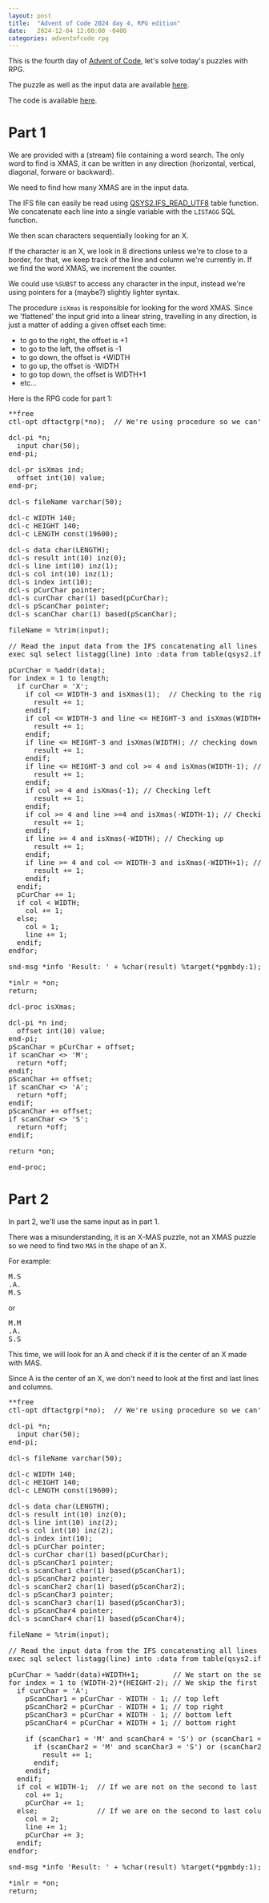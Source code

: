```yaml
---
layout: post
title:  "Advent of Code 2024 day 4, RPG edition"
date:   2024-12-04 12:00:00 -0400
categories: adventofcode rpg
---
```


This is the fourth day of [Advent of Code](https://adventofcode.com/2024/about), let's solve today's puzzles with RPG.

The puzzle as well as the input data are available [here](https://adventofcode.com/2024/day/4).

The code is available [here](https://github.com/dferrand/aoc2024).

# Part 1

We are provided with a (stream) file containing a word search. The only word to find is XMAS, it can be written in any direction (horizontal, vertical, diagonal, forware or backward).

We need to find how many XMAS are in the input data.

The IFS file can easily be read using [QSYS2.IFS_READ_UTF8](https://www.ibm.com/docs/en/i/7.5?topic=is-ifs-read-ifs-read-binary-ifs-read-utf8-table-functions) table function. We concatenate each line into a single variable with the ```LISTAGG``` SQL function.

We then scan characters sequentially looking for an X.

If the character is an X, we look in 8 directions unless we're to close to a border, for that, we keep track of the line and column we're currently in. If we find the word XMAS, we increment the counter.

We could use ```%SUBST``` to access any character in the input, instead we're using pointers for a (maybe?) slightly lighter syntax.

The procedure ```isXmas``` is responsible for looking for the word XMAS. Since we 'flattened' the input grid into a linear string, travelling in any direction, is just a matter of adding a given offset each time:
* to go to the right, the offset is +1
* to go to the left, the offset is -1
* to go down, the offset is +WIDTH
* to go up, the offset is -WIDTH
* to go top down, the offset is WIDTH+1
* etc...

Here is the RPG code for part 1:
<pre>**free
ctl-opt dftactgrp(*no);  // We're using procedure so we can't be in the default activation group

dcl-pi *n;
  input char(50);
end-pi;

dcl-pr isXmas ind;
  offset int(10) value;
end-pr;

dcl-s fileName varchar(50);

dcl-c WIDTH 140;
dcl-c HEIGHT 140;
dcl-c LENGTH const(19600);

dcl-s data char(LENGTH);
dcl-s result int(10) inz(0);
dcl-s line int(10) inz(1);
dcl-s col int(10) inz(1);
dcl-s index int(10);
dcl-s pCurChar pointer;
dcl-s curChar char(1) based(pCurChar);
dcl-s pScanChar pointer;
dcl-s scanChar char(1) based(pScanChar);

fileName = %trim(input);

// Read the input data from the IFS concatenating all lines
exec sql select listagg(line) into :data from table(qsys2.ifs_read_utf8(path_name => :fileName));

pCurChar = %addr(data);
for index = 1 to length;
  if curChar = 'X';
    if col <= WIDTH-3 and isXmas(1);  // Checking to the right
      result += 1;
    endif;
    if col <= WIDTH-3 and line <= HEIGHT-3 and isXmas(WIDTH+1); // Checking bottom right
      result += 1;
    endif;
    if line <= HEIGHT-3 and isXmas(WIDTH); // checking down
      result += 1;
    endif;
    if line <= HEIGHT-3 and col >= 4 and isXmas(WIDTH-1); // Checking bottom left
      result += 1;
    endif;
    if col >= 4 and isXmas(-1); // Checking left
      result += 1;
    endif;
    if col >= 4 and line >=4 and isXmas(-WIDTH-1); // Checking top left
      result += 1;
    endif;
    if line >= 4 and isXmas(-WIDTH); // Checking up
      result += 1;
    endif;
    if line >= 4 and col <= WIDTH-3 and isXmas(-WIDTH+1); // Checking top right
      result += 1;
    endif;
  endif;
  pCurChar += 1;
  if col < WIDTH;
    col += 1;
  else;
    col = 1;
    line += 1;
  endif;
endfor;

snd-msg *info 'Result: ' + %char(result) %target(*pgmbdy:1); // Send message with answer

*inlr = *on;
return;

dcl-proc isXmas;

dcl-pi *n ind;
  offset int(10) value;
end-pi;
pScanChar = pCurChar + offset;
if scanChar <> 'M';
  return *off;
endif;
pScanChar += offset;
if scanChar <> 'A';
  return *off;
endif;
pScanChar += offset;
if scanChar <> 'S';
  return *off;
endif;

return *on;

end-proc;</pre>

# Part 2

In part 2, we'll use the same input as in part 1.

There was a misunderstanding, it is an X-MAS puzzle, not an XMAS puzzle so we need to find two ```MAS``` in the shape of an X.

For example:
<pre>M.S
.A.
M.S</pre>
or
<pre>M.M
.A.
S.S</pre>

This time, we will look for an A and check if it is the center of an X made with MAS.

Since A is the center of an X, we don't need to look at the first and last lines and columns.

<pre>**free
ctl-opt dftactgrp(*no);  // We're using procedure so we can't be in the default activation group

dcl-pi *n;
  input char(50);
end-pi;

dcl-s fileName varchar(50);

dcl-c WIDTH 140;
dcl-c HEIGHT 140;
dcl-c LENGTH const(19600);

dcl-s data char(LENGTH);
dcl-s result int(10) inz(0);
dcl-s line int(10) inz(2);
dcl-s col int(10) inz(2);
dcl-s index int(10);
dcl-s pCurChar pointer;
dcl-s curChar char(1) based(pCurChar);
dcl-s pScanChar1 pointer;
dcl-s scanChar1 char(1) based(pScanChar1);
dcl-s pScanChar2 pointer;
dcl-s scanChar2 char(1) based(pScanChar2);
dcl-s pScanChar3 pointer;
dcl-s scanChar3 char(1) based(pScanChar3);
dcl-s pScanChar4 pointer;
dcl-s scanChar4 char(1) based(pScanChar4);

fileName = %trim(input);

// Read the input data from the IFS concatenating all lines
exec sql select listagg(line) into :data from table(qsys2.ifs_read_utf8(path_name => :fileName));

pCurChar = %addr(data)+WIDTH+1;        // We start on the second column of the second line
for index = 1 to (WIDTH-2)*(HEIGHT-2); // We skip the first and last lines and columns
  if curChar = 'A';
    pScanChar1 = pCurChar - WIDTH - 1; // top left
    pScanChar2 = pCurChar - WIDTH + 1; // top right
    pScanChar3 = pCurChar + WIDTH - 1; // bottom left
    pScanChar4 = pCurChar + WIDTH + 1; // bottom right

    if (scanChar1 = 'M' and scanChar4 = 'S') or (scanChar1 = 'S' and scanChar4='M');
      if (scanChar2 = 'M' and scanChar3 = 'S') or (scanChar2 = 'S' and scanChar3='M');
        result += 1;
      endif;
    endif;
  endif;
  if col < WIDTH-1;  // If we are not on the second to last column, we advance to the next column
    col += 1;
    pCurChar += 1;
  else;              // If we are on the second to last column, we skip to the second column of next line
    col = 2;
    line += 1;
    pCurChar += 3;
  endif;
endfor;

snd-msg *info 'Result: ' + %char(result) %target(*pgmbdy:1); // Send message with answer

*inlr = *on;
return;</pre>